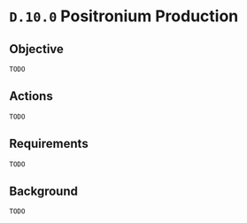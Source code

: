 # `D.10.0` Positronium Production

## Objective

`TODO`

## Actions

`TODO`

## Requirements

`TODO`

## Background

`TODO`
